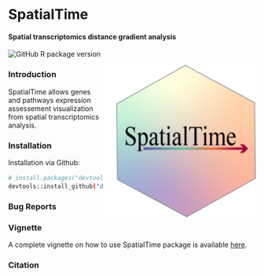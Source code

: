 # SpatialTime
#### Spatial transcriptomics distance gradient analysis

<!-- badges: start -->
![GitHub R package version](https://img.shields.io/github/r-package/v/dimitrisokolowskei/SpatialTime)
<!-- badges: stop -->


<img src="man/figures/logo.png" align="right" width = "310" height="310" alt="" /> 

### Introduction
SpatialTime allows genes and pathways expression assessement visualization from spatial transcriptomics analysis. 

### Installation 

Installation via Github:
```sh
# install.packages("devtools")
devtools::install_github("dimitrisokolowskei/SpatialTime")
```
### Bug Reports

### Vignette 
A complete vignette on how to use SpatialTime package is available [here](dimitrisokolowskei.github.io/SpatialTime/).

### Citation
